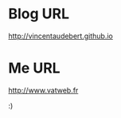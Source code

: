 Blog URL
============================

http://vincentaudebert.github.io

Me URL
============================

http://www.vatweb.fr


:)
